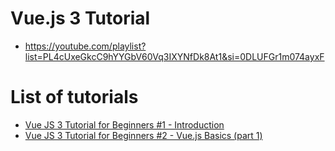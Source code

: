 # Vue.js 3 Tutorial
* https://youtube.com/playlist?list=PL4cUxeGkcC9hYYGbV60Vq3IXYNfDk8At1&si=0DLUFGr1m074ayxF

# List of tutorials
* [Vue JS 3 Tutorial for Beginners #1 - Introduction](./01-introduction/README.md)
* [Vue JS 3 Tutorial for Beginners #2 - Vue.js Basics (part 1)](./02-vuejs-basics/README.md)